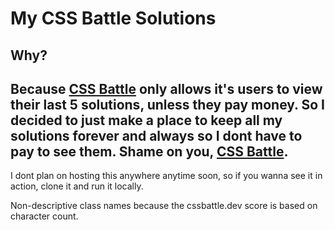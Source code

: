 # My CSS Battle Solutions
## Why?
Because [CSS Battle](https://cssbattle.dev/) only allows it's users to view their last 5 solutions, unless they pay money. So I decided to just make a place to keep all my solutions forever and always so I dont have to pay to see them. Shame on you, [CSS Battle](https://cssbattle.dev/).
---
I dont plan on hosting this anywhere anytime soon, so if you wanna see it in action, clone it and run it locally.

Non-descriptive class names because the cssbattle.dev score is based on character count.
